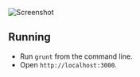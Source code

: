 ![Screenshot](http://i.imgur.com/AQ7wN9W.png)

## Running

 - Run `grunt` from the command line.
 - Open `http://localhost:3000`.